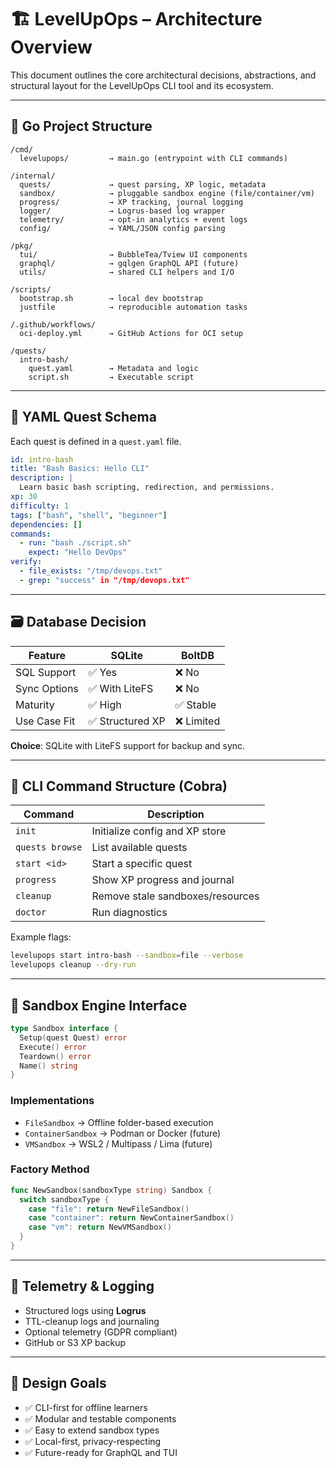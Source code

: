 # 🏗️ LevelUpOps – Architecture Overview

This document outlines the core architectural decisions, abstractions, and structural layout for the LevelUpOps CLI tool and its ecosystem.

---

## 📁 Go Project Structure

```
/cmd/
  levelupops/         → main.go (entrypoint with CLI commands)

/internal/
  quests/             → quest parsing, XP logic, metadata
  sandbox/            → pluggable sandbox engine (file/container/vm)
  progress/           → XP tracking, journal logging
  logger/             → Logrus-based log wrapper
  telemetry/          → opt-in analytics + event logs
  config/             → YAML/JSON config parsing

/pkg/
  tui/                → BubbleTea/Tview UI components
  graphql/            → gqlgen GraphQL API (future)
  utils/              → shared CLI helpers and I/O

/scripts/
  bootstrap.sh        → local dev bootstrap
  justfile            → reproducible automation tasks

/.github/workflows/
  oci-deploy.yml      → GitHub Actions for OCI setup

/quests/
  intro-bash/
    quest.yaml        → Metadata and logic
    script.sh         → Executable script
```

---

## 📄 YAML Quest Schema

Each quest is defined in a `quest.yaml` file.

```yaml
id: intro-bash
title: "Bash Basics: Hello CLI"
description: |
  Learn basic bash scripting, redirection, and permissions.
xp: 30
difficulty: 1
tags: ["bash", "shell", "beginner"]
dependencies: []
commands:
  - run: "bash ./script.sh"
    expect: "Hello DevOps"
verify:
  - file_exists: "/tmp/devops.txt"
  - grep: "success" in "/tmp/devops.txt"
```

---

## 🗃 Database Decision

| Feature        | SQLite          | BoltDB       |
|----------------|------------------|--------------|
| SQL Support    | ✅ Yes           | ❌ No        |
| Sync Options   | ✅ With LiteFS   | ❌ No        |
| Maturity       | ✅ High          | ✅ Stable    |
| Use Case Fit   | ✅ Structured XP | ❌ Limited   |

**Choice**: SQLite with LiteFS support for backup and sync.

---

## 🧾 CLI Command Structure (Cobra)

| Command                  | Description                         |
|--------------------------|-------------------------------------|
| `init`                   | Initialize config and XP store      |
| `quests browse`          | List available quests               |
| `start <id>`             | Start a specific quest              |
| `progress`               | Show XP progress and journal        |
| `cleanup`                | Remove stale sandboxes/resources    |
| `doctor`                 | Run diagnostics                     |

Example flags:

```bash
levelupops start intro-bash --sandbox=file --verbose
levelupops cleanup --dry-run
```

---

## 🧱 Sandbox Engine Interface

```go
type Sandbox interface {
  Setup(quest Quest) error
  Execute() error
  Teardown() error
  Name() string
}
```

### Implementations

- `FileSandbox`       → Offline folder-based execution
- `ContainerSandbox`  → Podman or Docker (future)
- `VMSandbox`         → WSL2 / Multipass / Lima (future)

### Factory Method

```go
func NewSandbox(sandboxType string) Sandbox {
  switch sandboxType {
    case "file": return NewFileSandbox()
    case "container": return NewContainerSandbox()
    case "vm": return NewVMSandbox()
  }
}
```

---

## 🔭 Telemetry & Logging

- Structured logs using **Logrus**
- TTL-cleanup logs and journaling
- Optional telemetry (GDPR compliant)
- GitHub or S3 XP backup

---

## 🎯 Design Goals

- ✅ CLI-first for offline learners
- ✅ Modular and testable components
- ✅ Easy to extend sandbox types
- ✅ Local-first, privacy-respecting
- ✅ Future-ready for GraphQL and TUI
